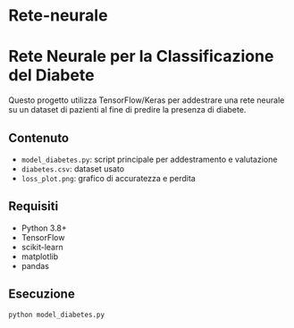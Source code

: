 # Rete-neurale

# Rete Neurale per la Classificazione del Diabete

Questo progetto utilizza TensorFlow/Keras per addestrare una rete neurale su un dataset di pazienti al fine di predire la presenza di diabete.

## Contenuto

- `model_diabetes.py`: script principale per addestramento e valutazione
- `diabetes.csv`: dataset usato
- `loss_plot.png`: grafico di accuratezza e perdita

## Requisiti

- Python 3.8+
- TensorFlow
- scikit-learn
- matplotlib
- pandas

## Esecuzione

```bash
python model_diabetes.py
